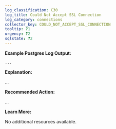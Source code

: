 ```yaml
---
log_classification: C30
log_title: Could Not Accept SSL Connection
log_category: connections
collector_key: COULD_NOT_ACCEPT_SSL_CONNECTION
tooltip: ?1
urgency: ?2
sqlstate: ?2
---
```


**Example Postgres Log Output:**

```
...
```

**Explanation:**

...

**Recommended Action:**

...

**Learn More:**

No additional resources available.
